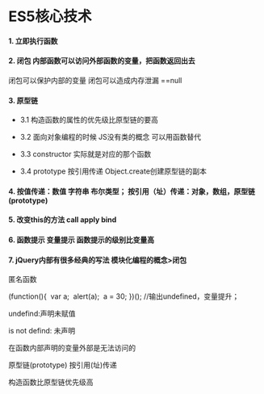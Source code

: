 # ES5核心技术

#### 1. 立即执行函数

#### 2. 闭包 内部函数可以访问外部函数的变量，把函数返回出去

   闭包可以保护内部的变量 闭包可以造成内存泄漏 ==null
   
#### 3. 原型链

* 3.1 构造函数的属性的优先级比原型链的要高

* 3.2 面向对象编程的时候 JS没有类的概念 可以用函数替代

* 3.3 constructor 实际就是对应的那个函数

* 3.4 prototype 按引用传递 Object.create创建原型链的副本

#### 4. 按值传递：数值 字符串 布尔类型； 按引用（址）传递：对象，数组，原型链(prototype)

#### 5. 改变this的方法 call apply bind

#### 6. 函数提示 变量提示 函数提示的级别比变量高

#### 7. jQuery内部有很多经典的写法 模块化编程的概念>闭包

匿名函数

(function(){
​	var a;
​	alert(a);
​	a = 30;
})(); //输出undefined，变量提升；

undefind:声明未赋值

is not defind: 未声明

在函数内部声明的变量外部是无法访问的

原型链(prototype) 按引用(址)传递

构造函数比原型链优先级高
